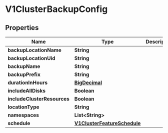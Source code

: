 # V1ClusterBackupConfig

## Properties
Name | Type | Description | Notes
------------ | ------------- | ------------- | -------------
**backupLocationName** | **String** |  |  [optional]
**backupLocationUid** | **String** |  |  [optional]
**backupName** | **String** |  |  [optional]
**backupPrefix** | **String** |  |  [optional]
**durationInHours** | [**BigDecimal**](BigDecimal.md) |  |  [optional]
**includeAllDisks** | **Boolean** |  |  [optional]
**includeClusterResources** | **Boolean** |  |  [optional]
**locationType** | **String** |  |  [optional]
**namespaces** | **List&lt;String&gt;** |  |  [optional]
**schedule** | [**V1ClusterFeatureSchedule**](V1ClusterFeatureSchedule.md) |  |  [optional]
